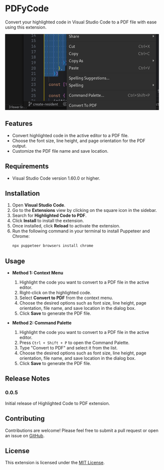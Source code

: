 # PDFyCode

Convert your highlighted code in Visual Studio Code to a PDF file with ease using this extension.

![Image](https://github.com/mwelwankuta/pdfy-code/blob/main/assets/image.png)

## Features

- Convert highlighted code in the active editor to a PDF file.
- Choose the font size, line height, and page orientation for the PDF output.
- Customize the PDF file name and save location.

## Requirements

- Visual Studio Code version 1.60.0 or higher.

## Installation

1. Open **Visual Studio Code**.
2. Go to the **Extensions** view by clicking on the square icon in the sidebar.
3. Search for **Highlighted Code to PDF**.
4. Click **Install** to install the extension.
5. Once installed, click **Reload** to activate the extension.
6. Run the following command in your terminal to install Puppeteer and Chrome:
   ```bash
   npx puppeteer browsers install chrome
   ```

## Usage

- **Method 1: Context Menu**

  1. Highlight the code you want to convert to a PDF file in the active editor.
  2. Right-click on the highlighted code.
  3. Select **Convert to PDF** from the context menu.
  4. Choose the desired options such as font size, line height, page orientation, file name, and save location in the dialog box.
  5. Click **Save** to generate the PDF file.

- **Method 2: Command Palette**
  1. Highlight the code you want to convert to a PDF file in the active editor.
  2. Press `Ctrl + Shift + P` to open the Command Palette.
  3. Type "Convert to PDF" and select it from the list.
  4. Choose the desired options such as font size, line height, page orientation, file name, and save location in the dialog box.
  5. Click **Save** to generate the PDF file.

## Release Notes

### 0.0.5

Initial release of Highlighted Code to PDF extension.

## Contributing

Contributions are welcome! Please feel free to submit a pull request or open an issue on [GitHub](https://github.com/mwelwankuta/pdfycode).

## License

This extension is licensed under the [MIT License](LICENSE).
